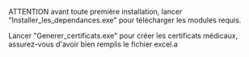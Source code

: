 ATTENTION avant toute première installation, lancer "Installer_les_dependances.exe" pour télécharger les modules requis.

Lancer "Generer_certificats.exe" pour créer les certificats médicaux, assurez-vous d'avoir bien remplis le fichier excel.a
